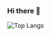 ### Hi there 👋
![Top Langs](https://github-readme-stats-bba7058.vercel.app/api/top-langs/?username=bba7058&layout=compact)

<!--
**bba7058/bba7058** is a ✨ _special_ ✨ repository because its `README.md` (this file) appears on your GitHub profile.

Here are some ideas to get you started:
Hello I'm Pisit
- 🔭 I’m currently working on ...
- 🌱 I’m currently learning ...
- 👯 I’m looking to collaborate on ...
- 🤔 I’m looking for help with ...
- 💬 Ask me about ...
- 📫 How to reach me: ...
- 😄 Pronouns: ...
- ⚡ Fun fact: ...
-->

